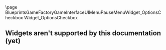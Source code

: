 \page BlueprintsGameFactoryGameInterfaceUIMenuPauseMenuWidget_OptionsCheckbox Widget_OptionsCheckbox
## Widgets aren't supported by this documentation (yet)
